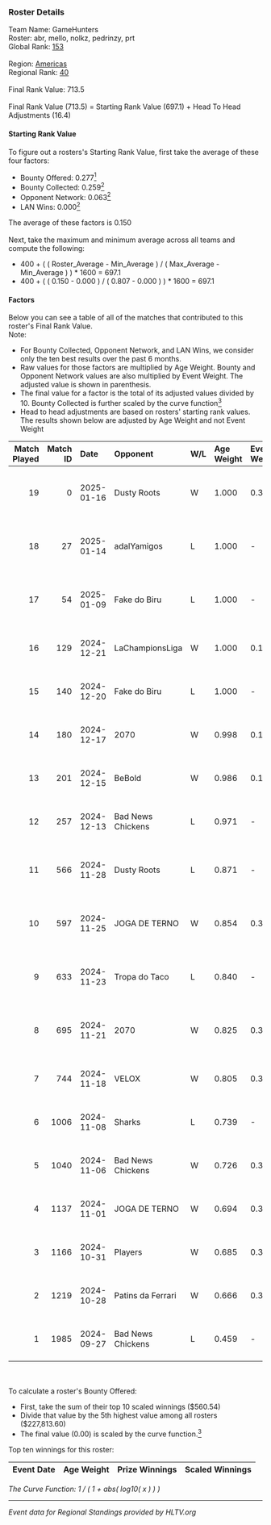 ### Roster Details<br />
Team Name: GameHunters<br />
Roster: abr, mello, nolkz, pedrinzy, prt<br />
Global Rank: [153](../../standings_global_2025_01_16.md)<br />
<br />
Region: [Americas]( ../../standings_americas_2025_01_16.md)<br />
Regional Rank: [40]( ../../standings_americas_2025_01_16.md)<br />
<br />
Final Rank Value:  713.5<br />
<br />
Final Rank Value (713.5) = Starting Rank Value (697.1) + Head To Head Adjustments (16.4)<br />

#### Starting Rank Value<br />
To figure out a rosters's Starting Rank Value, first take the average of these four factors:<br />
- Bounty Offered: 0.277[<sup>1</sup>](#table2)
- Bounty Collected: 0.259[<sup>2</sup>](#table1)
- Opponent Network: 0.063[<sup>2</sup>](#table1)
- LAN Wins: 0.000[<sup>2</sup>](#table1)

The average of these factors is 0.150<br />
<br />
Next, take the maximum and minimum average across all teams and compute the following:<br />
- 400 + ( ( Roster_Average - Min_Average ) / ( Max_Average - Min_Average ) ) * 1600 = 697.1
- 400 + ( ( 0.150 - 0.000 ) / ( 0.807 - 0.000 ) ) * 1600 = 697.1


#### Factors<br />
Below you can see a table of all of the matches that contributed to this roster's Final Rank Value.<br />
Note:<br />

- For Bounty Collected, Opponent Network, and LAN Wins, we consider only the ten best results over the past 6 months.
- Raw values for those factors are multiplied by Age Weight. Bounty and Opponent Network values are also multiplied by Event Weight. The adjusted value is shown in parenthesis.
- The final value for a factor is the total of its adjusted values divided by 10. Bounty Collected is further scaled by the curve function[<sup>3</sup>](#curveFunction)
- Head to head adjustments are based on rosters' starting rank values. The results shown below are adjusted by Age Weight and not Event Weight
<span id="table1"></span><br />


| Match Played | Match ID | Date       | Opponent          | W/L | Age Weight | Event Weight | Bounty Collected | Opponent Network | LAN Wins  | H2H Adj. | Roster                               |
| -: | -: | :- | :- | :- | :- | :- | :- | :- | :- | -: | :- |
|           19 |        0 | 2025-01-16 | Dusty Roots       | W   | 1.000      | 0.371        | 0.015 (0.006)    | 0.353 (0.131)    | 0 (0.000) |    19.81 | abr, mello, nolkz, pedrinzy, prt     |
|           18 |       27 | 2025-01-14 | adalYamigos       | L   | 1.000      | -            | -                | -                | -         |   -12.61 | abr, mello, nolkz, pedrinzy, prt     |
|           17 |       54 | 2025-01-09 | Fake do Biru      | L   | 1.000      | -            | -                | -                | -         |   -20.36 | abr, mello, nolkz, pedrinzy, prt     |
|           16 |      129 | 2024-12-21 | LaChampionsLiga   | W   | 1.000      | 0.143        | 0.009 (0.001)    | 0.124 (0.018)    | 0 (0.000) |    10.42 | abr, Lich, mello, pedrinzy, prt      |
|           15 |      140 | 2024-12-20 | Fake do Biru      | L   | 1.000      | -            | -                | -                | -         |   -21.60 | abr, Lich, mello, pedrinzy, prt      |
|           14 |      180 | 2024-12-17 | 2070              | W   | 0.998      | 0.143        | 0.002 (0.000)    | 0.268 (0.038)    | 0 (0.000) |    13.00 | abr, Lich, mello, pedrinzy, prt      |
|           13 |      201 | 2024-12-15 | BeBold            | W   | 0.986      | 0.143        | 0.000 (0.000)    | -                | 0 (0.000) |     6.28 | abr, Lich, mello, pedrinzy, prt      |
|           12 |      257 | 2024-12-13 | Bad News Chickens | L   | 0.971      | -            | -                | -                | -         |   -16.02 | abr, Lich, mello, pedrinzy, prt      |
|           11 |      566 | 2024-11-28 | Dusty Roots       | L   | 0.871      | -            | -                | -                | -         |   -10.27 | cerolzin, Lich, mello, pedrinzy, prt |
|           10 |      597 | 2024-11-25 | JOGA DE TERNO     | W   | 0.854      | 0.371        | 0.000 (0.000)    | 0.148 (0.047)    | 0 (0.000) |     8.87 | cerolzin, Lich, mello, pedrinzy, prt |
|            9 |      633 | 2024-11-23 | Tropa do Taco     | L   | 0.840      | -            | -                | -                | -         |   -11.15 | cerolzin, Lich, mello, pedrinzy, prt |
|            8 |      695 | 2024-11-21 | 2070              | W   | 0.825      | 0.371        | 0.002 (0.001)    | 0.268 (0.082)    | 0 (0.000) |    10.94 | cerolzin, Lich, mello, pedrinzy, prt |
|            7 |      744 | 2024-11-18 | VELOX             | W   | 0.805      | 0.371        | -                | 0.156 (0.047)    | 0 (0.000) |     6.23 | abr, Lich, mello, pedrinzy, prt      |
|            6 |     1006 | 2024-11-08 | Sharks            | L   | 0.739      | -            | -                | -                | -         |    -1.73 | abr, Lich, mello, pedrinzy, prt      |
|            5 |     1040 | 2024-11-06 | Bad News Chickens | W   | 0.726      | 0.371        | 0.008 (0.002)    | 0.285 (0.077)    | 0 (0.000) |    11.62 | abr, Lich, mello, pedrinzy, prt      |
|            4 |     1137 | 2024-11-01 | JOGA DE TERNO     | W   | 0.694      | 0.371        | 0.000 (0.000)    | 0.148 (0.038)    | 0 (0.000) |     8.23 | abr, Lich, mello, pedrinzy, prt      |
|            3 |     1166 | 2024-10-31 | Players           | W   | 0.685      | 0.371        | 0.014 (0.003)    | 0.403 (0.102)    | 0 (0.000) |    11.38 | abr, Lich, mello, pedrinzy, prt      |
|            2 |     1219 | 2024-10-28 | Patins da Ferrari | W   | 0.666      | 0.371        | 0.002 (0.001)    | 0.220 (0.054)    | -         |     9.94 | abr, Lich, mello, pedrinzy, prt      |
|            1 |     1985 | 2024-09-27 | Bad News Chickens | L   | 0.459      | -            | -                | -                | -         |    -6.56 | abr, Lich, mello, pedrinzy, prt      |

<br />
<span id="table2"></span><br />
To calculate a roster's Bounty Offered:<br />

- First, take the sum of their top 10 scaled winnings ($560.54)
- Divide that value by the 5th highest value among all rosters ($227,813.60)
- The final value (0.00) is scaled by the curve function.[<sup>3</sup>](#curveFunction)

Top ten winnings for this roster:<br />

| Event Date | Age Weight | Prize Winnings | Scaled Winnings |
| :- | -: | :- | :- |


<span id="curveFunction"></span>_The Curve Function: 1 / ( 1 + abs( log10( x ) ) )_<br />

---
_Event data for Regional Standings provided by HLTV.org_<br />
